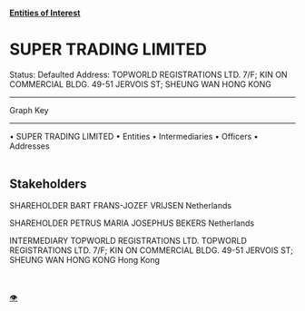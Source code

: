 #### [Entities of Interest](/list.html)
<link rel="stylesheet" type="text/css" href="../../assets/style.css">

<style>
body{background-image:url("http://eoi-graphs.s3-website-eu-west-1.amazonaws.com/SUPER_TRADING_LIMITED.png");background-repeat: no-repeat;background-size: contain;}
.markdown>p>span{background-color: white;}
</style>

# SUPER TRADING LIMITED
<span>Status: Defaulted
Address: TOPWORLD REGISTRATIONS LTD. 7/F; KIN ON COMMERCIAL BLDG. 49-51 JERVOIS ST; SHEUNG WAN HONG KONG
</span>

---



<div class="legend">
Graph Key
<hr>
<span class="focus">• SUPER TRADING LIMITED</span>
<span class="entity">• Entities</span>
<span class="intermediary">• Intermediaries</span>
<span class="officer">• Officers</span>
<span class="address">• Addresses</span>
</div><br>


## Stakeholders
<span>SHAREHOLDER
BART FRANS-JOZEF VRIJSEN
Netherlands
</span>

<span>SHAREHOLDER
PETRUS MARIA JOSEPHUS BEKERS
Netherlands
</span>

<span>INTERMEDIARY
TOPWORLD REGISTRATIONS LTD.
TOPWORLD REGISTRATIONS LTD. 7/F; KIN ON COMMERCIAL BLDG. 49-51 JERVOIS ST; SHEUNG WAN HONG KONG
Hong Kong
</span>


<br><br><a class="contribute_button" href="Readme.md">👁</a>